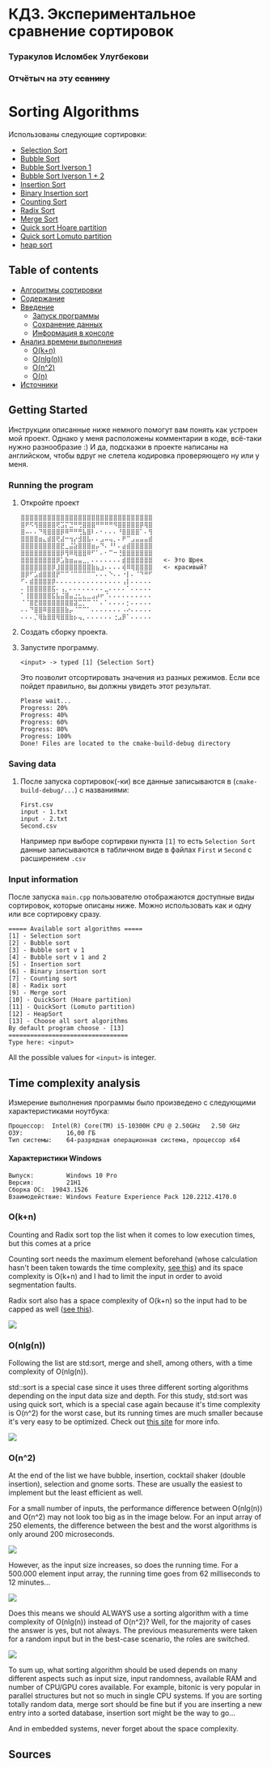 # КДЗ. Экспериментальное сравнение сортировок
### Туракулов Исломбек Улугбекови

### Отчётыч на эту ~~ссанину~~ 


# Sorting Algorithms

Использованы следующие сортировки:

- [Selection Sort](Sort-Algorithms/SelectionSort.cpp)
- [Bubble Sort](Sort-Algorithms/BubbleSort.cpp)
- [Bubble Sort Iverson 1](Sort-Algorithms/BubbleSort.cpp)
- [Bubble Sort Iverson 1 + 2](Sort-Algorithms/BubbleSort.cpp)
- [Insertion Sort](Sort-Algorithms/InsertionSort.cpp)
- [Binary Insertion sort](Sort-Algorithms/InsertionSort.cpp)
- [Counting Sort](Sort-Algorithms/CountingSort.cpp)
- [Radix Sort](Sort-Algorithms/CountingSort.cpp)
- [Merge Sort](Sort-Algorithms/MergeSort.cpp)
- [Quick sort Hoare partition](Sort-Algorithms/QuickSort.cpp)
- [Quick sort Lomuto partition](Sort-Algorithms/QuickSort.cpp)
- [heap sort](Sort-Algorithms/HeapSort.cpp)

## Table of contents

<!--ts-->
* [Алгоритмы сортировки](#sorting-algorithms)
* [Содержание](#table-of-contents)
* [Введение](#getting-started)
    * [Запуск программы](#running-the-program)
    * [Сохранение данных](#saving-data)
    * [Информация в консоле](#input-information)
* [Анализ времени выполнения](#time-complexity-analysis)
    * [O(k+n)](#okn)
    * [O(nlg(n))](#onlgn)
    * [O(n^2)](#on2)
    * [O(n)](#on)
* [Источники](#sources)
<!--te-->

## Getting Started

Инструкции описанные ниже немного помогут вам понять как устроен мой проект. Однако у меня расположены комментарии в коде, всё-таки нужно разнообразие :)
И да, подсказки в проекте написаны на английском, чтобы вдруг не слетела кодировка проверяющего ну или у меня.

### Running the program

1. Откройте проект

    ```
    ⣿⣿⣿⣿⣿⣿⣿⣿⣿⣿⣿⣿⣿⣿⣿⣿⣿⣿⣿⣿⣿⣿⣿⣿⣿⣿⣿⣿⣿⣿
    ⣿⠟⠫⢻⣿⣿⣿⣿⢟⣩⡍⣙⠛⢛⣿⣿⣿⠛⠛⠛⠛⠻⣿⣿⣿⣿⣿⡿⢿⣿
    ⣿⠤⠄⠄⠙⢿⣿⣿⣿⡿⠿⠛⠛⢛⣧⣿⠇⠄⠂⠄⠄⠄⠘⣿⣿⣿⣿⠁⠄⢻
    ⣿⣿⣿⣿⣶⣄⣾⣿⢟⣼⠒⢲⡔⣺⣿⣧⠄⠄⣠⠤⢤⡀⠄⠟⠉⣠⣤⣤⣤⣾
    ⣿⣿⣿⣿⣿⣿⣿⣿⣿⣟⣀⣬⣵⣿⣿⣿⣶⡤⠙⠄⠘⠃⠄⣴⣾⣿⣿⣿⣿⣿
    ⣿⣿⣿⣿⣿⣿⣿⣿⣿⡿⢻⠿⢿⣿⣿⠿⠋⠁⠄⠂⠉⠒⢘⣿⣿⣿⣿⣿⣿⣿
    ⣿⣿⣿⣿⣿⣿⣿⣿⡿⣡⣷⣶⣤⣤⣀⡀⠄⠄⠄⠄⠄⠄⠄⣾⣿⣿⣿⣿⣿⣿   <- Это Шрек
    ⣿⣿⣿⣿⣿⣿⣿⡿⣸⣿⣿⣿⣿⣿⣿⣿⣷⣦⣰⠄⠄⠄⠄⢾⠿⢿⣿⣿⣿⣿   <- красивый?
    ⣿⡿⠋⣡⣾⣿⣿⣿⡟⠉⠉⠈⠉⠉⠉⠉⠉⠄⠄⠄⠑⠄⠄⠐⡇⠄⠈⠙⠛⠋
    ⠋⠄⣾⣿⣿⣿⣿⡿⠄⠄⠄⠄⠄⠄⠄⠄⠄⠄⠄⠄⠄⠄⠄⢠⡇⠄⠄⠄⠄⠄
    ⠄⢸⣿⣿⣿⣿⣿⣯⠄⢠⡀⠄⠄⠄⠄⠄⠄⠄⠄⣀⠄⠄⠄⠄⠁⠄⠄⠄⠄⠄
    ⠁⢸⣿⣿⣿⣿⣿⣯⣧⣬⣿⣤⣐⣂⣄⣀⣠⡴⠖⠈⠄⠄⠄⠄⠄⠄⠄⠄⠄⠄
    ⠈⠈⣿⣟⣿⣿⣿⣿⣿⣿⣿⣿⣽⣉⡉⠉⠈⠁⠄⠁⠄⠄⠄⠄⡂⠄⠄⠄⠄⠄
    ⠄⠄⠙⣿⣿⠿⣿⣿⣿⣿⣷⡤⠈⠉⠉⠁⠄⠄⠄⠄⠄⠄⠄⠠⠔⠄⠄⠄⠄⠄
    ⠄⠄⠄⡈⢿⣷⣿⣿⢿⣿⣿⣷⡦⢤⡀⠄⠄⠄⠄⠄⠄⢐⣠⡿⠁⠄⠄⠄⠄⠄
    ```

2. Создать сборку проекта.

3. Запустите программу.

    ```
    <input> -> typed [1] {Selection Sort}
    ```

   Это позволит отсортировать значения из разных режимов. Если все пойдет правильно, вы должны увидеть этот результат.

    ```
    Please wait...
    Progress: 20%
    Progress: 40%
    Progress: 60%
    Progress: 80%
    Progress: 100%
    Done! Files are located to the cmake-build-debug directory
    ```



### Saving data


1. После запуска сортировок(-ки) все данные записываются в  (`cmake-build-debug/...`) с названиями:

    ```
    First.csv
    input - 1.txt
    input - 2.txt
    Second.csv
    ```

   Например при выборе сортирвки пункта `[1]` то есть `Selection Sort` данные записываются в табличном виде в файлах `First` и `Second` с расширением `.csv`


### Input information

После запуска `main.cpp` пользователю отображаются доступные виды сортировок, которые описаны ниже.
Можно использовать как и одну или все сортировку сразу.

```
===== Available sort algorithms =====
[1] - Selection sort
[2] - Bubble sort
[3] - Bubble sort v 1
[4] - Bubble sort v 1 and 2
[5] - Insertion sort
[6] - Binary insertion sort
[7] - Counting sort
[8] - Radix sort
[9] - Merge sort
[10] - QuickSort (Hoare partition)
[11] - QuickSort (Lomuto partition)
[12] - HeapSort
[13] - Choose all sort algorithms
By default program choose - [13]
=================================
Type here: <input>
```

All the possible values for `<input>` is integer.

## Time complexity analysis

Измерение выполнения программы было произведено с следующими характеристиками ноутбука:

```
Процессор:	Intel(R) Core(TM) i5-10300H CPU @ 2.50GHz   2.50 GHz
ОЗУ:	        16,00 ГБ
Тип системы:	64-разрядная операционная система, процессор x64
```
#### Характеристики Windows

```
Выпуск:	        Windows 10 Pro
Версия:	        21H1
Сборка ОС:	19043.1526
Взаимодействие:	Windows Feature Experience Pack 120.2212.4170.0
```

### O(k+n)

Counting and Radix sort top the list when it comes to low execution times, but this comes at a price

Counting sort needs the maximum element beforehand (whose calculation hasn't been taken towards the time complexity, [see this](counting_sort/counting_sort.cpp#L7)) and its space complexity is O(k+n) and I had to limit the input in order to avoid segmentation faults.

Radix sort also has a space complexity of O(k+n) so the input had to be capped as well ([see this](radix_sort/radix_sort.cpp#L11)).

<img src="./figures/O(kn).svg">

### O(nlg(n))

Following the list are std:sort, merge and shell, among others, with a time complexity of O(nlg(n)).

std::sort is a special case since it uses three different sorting algorithms depending on the input data size and depth. For this study, std:sort was using quick sort, which is a special case again because it's time complexity is O(n^2) for the worst case, but its running times are much smaller because it's very easy to be optimized. Check out [this site](https://www.khanacademy.org/computing/computer-science/algorithms/quick-sort/a/analysis-of-quicksort) for more info.


<img src="./figures/O(n lg(n)).svg">


### O(n^2)

At the end of the list we have bubble, insertion, cocktail shaker (double insertion), selection and gnome sorts. These are usually the easiest to implement but the least efficient as well.

For a small number of inputs, the performance difference between O(nlg(n)) and O(n^2) may not look too big as in the image below. For an input array of 250 elements, the difference between the best and the worst algorithms is only around 200 microseconds.

<img src="./figures/all_low_n.svg">

However, as the input size increases, so does the running time. For a 500.000 element input array, the running time goes from 62 milliseconds to 12 minutes...

<img src="./figures/all_high_n.svg">

Does this means we should ALWAYS use a sorting algorithm with a time complexity of O(nlg(n)) instead of O(n^2)? Well, for the majority of cases the answer is yes, but not always. The previous measurements were taken for a random input but in the best-case scenario, the roles are switched.

<img src="./figures/all_sorted_input.svg">

To sum up, what sorting algorithm should be used depends on many different aspects such as input size, input randomness, available RAM and number of CPU/GPU cores available. For example, bitonic is very popular in parallel structures but not so much in single CPU systems. If you are sorting totally random data, merge sort should be fine but if you are inserting a new entry into a sorted database, insertion sort might be the way to go...

And in embedded systems, never forget about the space complexity.


## Sources
 ```
 
 ```